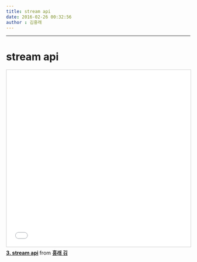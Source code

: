 ```yaml
---
title: stream api
date: 2016-02-26 00:32:56
author : 김흥래
---
```


---
# stream api
<iframe src="//www.slideshare.net/slideshow/embed_code/key/453nMN2pGi4rvC" width="595" height="485" frameborder="0" marginwidth="0" marginheight="0" scrolling="no" style="border:1px solid #CCC; border-width:1px; margin-bottom:5px; max-width: 100%;" allowfullscreen> </iframe> <div style="margin-bottom:5px"> <strong> <a href="//www.slideshare.net/heungrae_kim/3-stream-api" title="3. stream api" target="_blank">3. stream api</a> </strong> from <strong><a href="https://www.slideshare.net/heungrae_kim" target="_blank">흥래 김</a></strong> </div>
